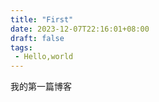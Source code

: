 ```yaml
---
title: "First"
date: 2023-12-07T22:16:01+08:00
draft: false
tags:
 - Hello,world
---
```

我的第一篇博客
